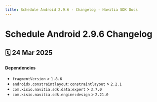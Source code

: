 ```yaml
---
title: Schedule Android 2.9.6 - Changelog - Navitia SDK Docs
---
```


# Schedule Android 2.9.6 Changelog

<h2>🗓 24 Mar 2025</h2>

#### Dependencies
- `fragmentVersion` > `1.8.6`
- `androidx.constraintlayout:constraintlayout` > `2.2.1`
- `com.kisio.navitia.sdk.data:expert` > `3.7.0`
- `com.kisio.navitia.sdk.engine:design` > `2.21.0`

